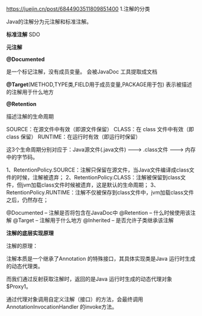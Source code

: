 https://juejin.cn/post/6844903511809851400
1.注解的分类


Java的注解分为元注解和标准注解。

**标准注解**
SDO

**元注解**

**@Documented**

是一个标记注解，没有成员变量。
会被JavaDoc 工具提取成文档


**@Target**(METHOD,TYPE类,FIELD用于成员变量,PACKAGE用于包)
表示被描述的注解用于什么地方

**@Retention**

描述注解的生命周期

SOURCE：在源文件中有效（即源文件保留）
CLASS：在 class 文件中有效（即 class 保留）
RUNTIME：在运行时有效（即运行时保留）

这3个生命周期分别对应于：Java源文件(.java文件) ---> .class文件 ---> 内存中的字节码。

1、RetentionPolicy.SOURCE：注解只保留在源文件，当Java文件编译成class文件的时候，注解被遗弃；
2、RetentionPolicy.CLASS：注解被保留到class文件，但jvm加载class文件时候被遗弃，这是默认的生命周期；
3、RetentionPolicy.RUNTIME：注解不仅被保存到class文件中，jvm加载class文件之后，仍然存在；

@Documented – 注解是否将包含在JavaDoc中
@Retention – 什么时候使用该注解
@Target – 注解用于什么地方
@Inherited – 是否允许子类继承该注解

**注解的底层实现原理**



注解的原理：


注解本质是一个继承了Annotation 的特殊接口，其具体实现类是Java 运行时生成的动态代理类。


而我们通过反射获取注解时，返回的是Java 运行时生成的动态代理对象$Proxy1。


通过代理对象调用自定义注解（接口）的方法，会最终调用AnnotationInvocationHandler 的invoke方法。
 